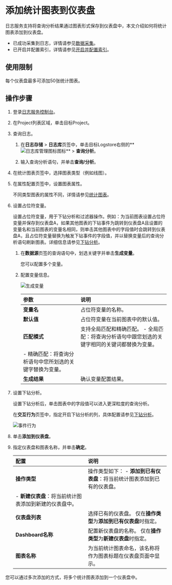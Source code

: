 # 添加统计图表到仪表盘

日志服务支持将查询分析结果通过图表形式保存到仪表盘中，本文介绍如何将统计图表添加到仪表盘。

-   已成功采集到日志，详情请参见[数据采集](/cn.zh-CN/数据采集/采集方式.md)。
-   已开启并配置索引，详情请参见[开启并配置索引](/cn.zh-CN/查询与分析/开启并配置索引.md)。

## 使用限制

每个仪表盘最多可添加50张统计图表。

## 操作步骤

1.  登录[日志服务控制台](https://sls.console.aliyun.com)。

2.  在Project列表区域，单击目标Project。

3.  查询日志。

    1.  在**日志存储** \> **日志库**页签中，单击目标Logstore右侧的**![日志库管理图标](https://static-aliyun-doc.oss-accelerate.aliyuncs.com/assets/img/zh-CN/9232359951/p52166.png)图标** \> **查询分析**。

    2.  输入查询分析语句，并单击**查询/分析**。

4.  在统计图表页签中，选择图表类型（例如线图）。

5.  在属性配置页签中，设置图表属性。

    不同类型图表的属性不同，详情请参见[统计图表](/cn.zh-CN/可视化与告警/统计图表/图表说明.md)。

6.  设置占位符变量。

    设置占位符变量，用于下钻分析和过滤器操作。例如：为当前图表设置占位符变量并保存到仪表盘A，如果其他图表的下钻事件为跳转到仪表盘A且设置的变量名和当前图表的变量名相同，则单击其他图表中的字段值时会跳转到仪表盘A，且占位符变量替换为触发下钻事件的字段值，并以替换变量后的查询分析语句刷新图表。详细信息请参见[下钻分析](/cn.zh-CN/可视化与告警/仪表盘/下钻分析.md)。

    1.  在**数据源**页签的查询语句中，划选关键字并单击**生成变量**。

        您可以配置多个变量。

    2.  配置变量信息。

        ![生成变量](https://static-aliyun-doc.oss-accelerate.aliyuncs.com/assets/img/zh-CN/3621628951/p10583.png)

        |参数|说明|
        |:-|:-|
        |**变量名**|占位符变量的名称。|
        |**默认值**|占位符变量在当前图表中的默认值。|
        |**匹配模式**|支持全局匹配和精确匹配。         -   全局匹配：将查询分析语句中跟您划选的关键字相同的关键词都替换为变量。
        -   精确匹配：将查询分析语句中您所划选的关键字替换为变量。 |
        |**生成结果**|确认变量配置结果。|

7.  设置下钻分析。

    设置下钻分析后，单击图表中的字段值可以进入更深粒度的查询分析。

    在**交互行为**页签中，指定开启下钻分析的列，具体配置请参见[下钻分析](/cn.zh-CN/可视化与告警/仪表盘/下钻分析.md)。

    ![事件行为](https://static-aliyun-doc.oss-accelerate.aliyuncs.com/assets/img/zh-CN/3621628951/p10243.png)

8.  单击**添加到仪表盘**。

9.  指定仪表盘和图表名称，并单击**确定**。

    |配置|说明|
    |:-|:-|
    |**操作类型**|操作类型如下：     -   **添加到已有仪表盘**：将当前统计图表添加到已有的仪表盘。
    -   **新建仪表盘**：将当前统计图表添加到新建的仪表盘中。 |
    |**仪表盘列表**|选择已有的仪表盘。 仅在**操作类型**为**添加到已有仪表盘**时指定。 |
    |**Dashboard名称**|配置新仪表盘的名称。 仅在**操作类型**为**新建仪表盘**时指定。 |
    |**图表名称**|为当前统计图表命名，该名称将作为图表标题在仪表盘页面中显示。|


您可以通过多次添加的方式，将多个统计图表添加到一个仪表盘中。

